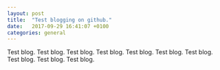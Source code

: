 ```yaml
---
layout: post
title:  "Test blogging on github."
date:   2017-09-29 16:41:07 +0100
categories: general
---
```

Test blog. Test blog. Test blog. Test blog. Test blog. Test blog. Test blog. Test blog. Test blog. Test blog.  
